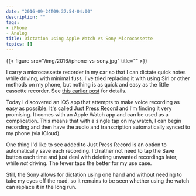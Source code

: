 ```yaml
---
date: "2016-09-24T09:37:54-04:00"
description: ""
tags:
- iPhone
- Analog
title: Dictation using Apple Watch vs Sony Microcassette
topics: []
---
```


{{< figure src="/img/2016/iphone-vs-sony.jpg" title="" >}}

I carry a microcassette recorder in my car so that I can dictate quick notes
while driving, with minimal fuss. I've tried replacing it with using
Siri or other methods on my phone, but nothing is as quick and easy as the
little cassette recorder.
See [this earlier post](/2015/siri-vs-the-sony-microcassette-recorder/) for
details.

Today I discovered an iOS app that attempts to make voice recording as easy as
possible. It's
called
[Just Press Record](https://itunes.apple.com/us/app/just-press-record/id1033342465?mt=8) and
I'm finding it very promising. It comes with an Apple Watch app and can be used
as a complication. This means that with a single tap on my watch, I can begin
recording and then have the audio and transcription automatically synced to my
phone (via iCloud).

One thing I'd like to see added to Just Press Record is an option
to automatically save each recording. I'd rather not need to tap the Save button
each time and just deal with deleting unwanted recordings later, while _not_
driving. The fewer taps the better for my use case.

Still, the Sony allows for dictation using one hand and without needing to take my eyes
off the road, so it remains to be seen whether using the watch can replace it in
the long run.


